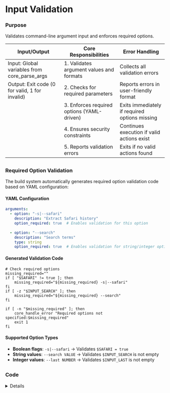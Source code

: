 # Input Validation 

### Purpose
Validates command-line argument input and enforces required options.

| Input/Output | Core Responsibilities | Error Handling |
|-------------|----------------------|----------------|
| Input: Global variables from core_parse_args | 1. Validates argument values and formats | Collects all validation errors |
| Output: Exit code (0 for valid, 1 for invalid) | 2. Checks for required parameters | Reports errors in user-friendly format |
| | 3. Enforces required options (YAML-driven) | Exits immediately if required options missing |
| | 4. Ensures security constraints | Continues execution if valid actions exist |
| | 5. Reports validation errors | Exits if no valid actions found |

##

### Required Option Validation

The build system automatically generates required option validation code based on YAML configuration:

#### YAML Configuration
```yaml
arguments:
  - option: "-s|--safari"
    description: "Extract Safari history"
    option_required: true  # Enables validation for this option
    
  - option: "--search"
    description: "Search terms"
    type: string
    option_required: true  # Enables validation for string/integer options
```

#### Generated Validation Code
```shell
# Check required options
missing_required=""
if [ "$SAFARI" != true ]; then
    missing_required="${missing_required} -s|--safari"
fi
if [ -z "$INPUT_SEARCH" ]; then
    missing_required="${missing_required} --search"
fi

if [ -n "$missing_required" ]; then
    core_handle_error "Required options not specified:$missing_required"
    exit 1
fi
```

#### Supported Option Types
- **Boolean flags**: `-s|--safari` → Validates `$SAFARI = true`
- **String values**: `--search VALUE` → Validates `$INPUT_SEARCH` is not empty
- **Integer values**: `--last NUMBER` → Validates `$INPUT_LAST` is not empty

##

### Code

<details>

```shell
core_validate_parsed_args() {
    local validation_errors=""
    local has_valid_actions=false
    
    # Check if we have any valid actions to execute
    if [ "$LIST_FILES" = true ] || [ "$STEG_EXTRACT" = true ] || [ "$SHOW_HELP" = true ]; then
        has_valid_actions=true
    fi
    
    # NOTE: Required option validation is auto-generated by build_procedure.py
    # and inserted before this function runs. See YAML option_required: true
    
    # Validate chunk size if provided
    if [ -n "$CHUNK_SIZE" ]; then
        if ! core_validate_input "$CHUNK_SIZE" "integer"; then
            validation_errors="${validation_errors}Invalid chunk size: $CHUNK_SIZE (must be positive integer)\n"
        fi
    fi
    
    # Validate format if provided
    if [ -n "$FORMAT" ]; then
        case "$FORMAT" in
            json|csv|raw) ;;
            *) 
                validation_errors="${validation_errors}Invalid format: $FORMAT (must be json, csv, or raw)\n"
                ;;
        esac
    fi
    
    # Validate encoding if provided
    if [ -n "$ENCODE" ] && [ "$ENCODE" != "none" ]; then
        case "$ENCODE" in
            base64|b64|hex|perl_b64|perl_utf8) ;;
            *)
                validation_errors="${validation_errors}Invalid encoding: $ENCODE (must be base64, hex, perl_b64, or perl_utf8)\n"
                ;;
        esac
    fi
    
    # Validate encryption if provided
    if [ -n "$ENCRYPT" ] && [ "$ENCRYPT" != "none" ]; then
        case "$ENCRYPT" in
            aes|gpg|xor) ;;
            *)
                validation_errors="${validation_errors}Invalid encryption: $ENCRYPT (must be aes, gpg, or xor)\n"
                ;;
        esac
    fi
    
    # Validate exfiltration settings
    if [ "$EXFIL" = true ]; then
        if [ -z "$EXFIL_METHOD" ]; then
            validation_errors="${validation_errors}Exfiltration enabled but no method specified\n"
        fi
        
        if [ -z "$EXFIL_URI" ]; then
            validation_errors="${validation_errors}Exfiltration enabled but no URI specified\n"
        else
            # Validate the URI based on method
            case "$EXFIL_METHOD" in
                dns)
                    if ! core_validate_input "$EXFIL_URI" "domain"; then
                        validation_errors="${validation_errors}Invalid domain format: $EXFIL_URI\n"
                    elif ! core_validate_domain "$EXFIL_URI"; then
                        validation_errors="${validation_errors}Domain does not resolve: $EXFIL_URI\n"
                    fi
                    ;;
                http|https)
                    if ! core_validate_input "$EXFIL_URI" "url"; then
                        validation_errors="${validation_errors}Invalid URL format: $EXFIL_URI\n"
                    else
                        # Extract and validate domain
                        local domain=$(core_extract_domain_from_url "$EXFIL_URI")
                        if ! core_validate_domain "$domain"; then
                            validation_errors="${validation_errors}Domain does not resolve: $domain (from URL: $EXFIL_URI)\n"
                        fi
                    fi
                    ;;
                *)
                    validation_errors="${validation_errors}Invalid exfiltration method: $EXFIL_METHOD\n"
                    ;;
            esac
        fi
    fi
    
    # Validate file paths if provided
    if [ -n "$STEG_EXTRACT_FILE" ]; then
        if ! core_validate_input "$STEG_EXTRACT_FILE" "file_path"; then
            validation_errors="${validation_errors}Invalid file path: $STEG_EXTRACT_FILE\n"
        fi
    fi
    
    if [ -n "$STEG_CARRIER_IMAGE" ]; then
        if ! core_validate_input "$STEG_CARRIER_IMAGE" "file_path"; then
            validation_errors="${validation_errors}Invalid carrier image path: $STEG_CARRIER_IMAGE\n"
        fi
    fi
    
    if [ -n "$STEG_OUTPUT_IMAGE" ]; then
        if ! core_validate_input "$STEG_OUTPUT_IMAGE" "file_path"; then
            validation_errors="${validation_errors}Invalid output image path: $STEG_OUTPUT_IMAGE\n"
        fi
    fi
    
    # Validate proxy URL if provided
    if [ -n "$PROXY_URL" ]; then
        if ! core_validate_input "$PROXY_URL" "url"; then
            validation_errors="${validation_errors}Invalid proxy URL: $PROXY_URL\n"
        fi
    fi
    
    # Report all validation errors at once
    if [ -n "$validation_errors" ]; then
        # If we have valid actions, continue; otherwise exit
        if [ "$has_valid_actions" = true ]; then
            # Format as single line warning since script continues
            local formatted_errors=$("$CMD_PRINTF"  "%b" "$validation_errors" | tr '\n' '; ' | sed 's/; $//')
            "$CMD_PRINTF"  "[WARNING] [%s] Argument validation issues found: %s\n" "$(core_get_timestamp)" "$formatted_errors" >&2
            return 0
        else
            core_handle_error "Argument validation errors found:"
            "$CMD_PRINTF"  "%b" "$validation_errors" >&2
            core_handle_error "No valid actions specified - exiting"
            return 1
        fi
    fi
    
    core_debug_print "All parsed arguments validated successfully"
    return 0
}
```
